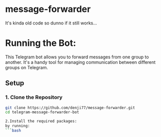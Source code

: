 # message-forwarder
It's kinda old code so dunno if it still works...

# Running the Bot:
This Telegram bot allows you to forward messages from one group to another. It's a handy tool for managing communication between different groups on Telegram.

## Setup

### 1. Clone the Repository

```bash
git clone https://github.com/denji77/message-forwarder.git
cd telegram-message-forwarder-bot

2.Install the required packages:
by running:
```bash 
